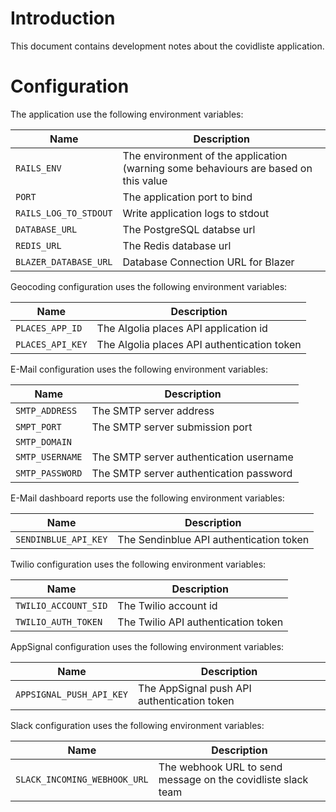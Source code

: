 # Introduction

This document contains development notes about the covidliste
application.

# Configuration

The application use the following environment variables:

| Name                  | Description                                                                         |
| --------------------- | ----------------------------------------------------------------------------------- |
| `RAILS_ENV`           | The environment of the application (warning some behaviours are based on this value |
| `PORT`                | The application port to bind                                                        |
| `RAILS_LOG_TO_STDOUT` | Write application logs to stdout                                                    |
| `DATABASE_URL`        | The PostgreSQL databse url                                                          |
| `REDIS_URL`           | The Redis database url                                                              |
| `BLAZER_DATABASE_URL` | Database Connection URL for Blazer                                                  |

Geocoding configuration uses the following environment variables:

| Name             | Description                                 |
| ---------------- | ------------------------------------------- |
| `PLACES_APP_ID`  | The Algolia places API application id       |
| `PLACES_API_KEY` | The Algolia places API authentication token |

E-Mail configuration uses the following environment variables:

| Name            | Description                             |
| --------------- | --------------------------------------- |
| `SMTP_ADDRESS`  | The SMTP server address                 |
| `SMPT_PORT`     | The SMTP server submission port         |
| `SMTP_DOMAIN`   |                                         |
| `SMTP_USERNAME` | The SMTP server authentication username |
| `SMTP_PASSWORD` | The SMTP server authentication password |

E-Mail dashboard reports use the following environment variables:

| Name                 | Description                             |
| -------------------- | --------------------------------------- |
| `SENDINBLUE_API_KEY` | The Sendinblue API authentication token |

Twilio configuration uses the following environment variables:

| Name                 | Description                         |
| -------------------- | ----------------------------------- |
| `TWILIO_ACCOUNT_SID` | The Twilio account id               |
| `TWILIO_AUTH_TOKEN`  | The Twilio API authentication token |

AppSignal configuration uses the following environment variables:

| Name                     | Description                                 |
| ------------------------ | ------------------------------------------- |
| `APPSIGNAL_PUSH_API_KEY` | The AppSignal push API authentication token |

Slack configuration uses the following environment variables:

| Name                         | Description                                                  |
| ---------------------------- | ------------------------------------------------------------ |
| `SLACK_INCOMING_WEBHOOK_URL` | The webhook URL to send message on the covidliste slack team |
